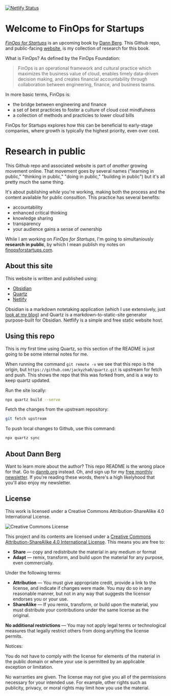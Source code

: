 [![Netlify Status](https://api.netlify.com/api/v1/badges/869aff8b-c740-418f-9358-a8024a2e5913/deploy-status)](https://app.netlify.com/sites/finopsforstartups/deploys)
# Welcome to FinOps for Startups

_[FinOps for Startups](https://finopsforstartups.com)_ is an upcoming book by [Dann Berg](https://dannb.org). This Github repo, and public-facing [website](https://finopsforstartups.com), is my collection of research for this book.

What is FinOps? As defined by the FinOps Foundation:

> FinOps is an operational framework and cultural practice which maximizes the business value of cloud, enables timely data-driven decision making, and creates financial accountability through collaboration between engineering, finance, and business teams.

In more basic terms, FinOps is:

- the bridge between engineering and finance
- a set of best practicies to foster a culture of cloud cost mindfulness
- a collection of methods and practicies to lower cloud bills

FinOps for Startups explores how this can be beneficial to early-stage companies, where growth is typically the highest priority, even over cost.

# Research in public

This Github repo and associated website is part of _another_ growing movement online. That movement goes by several names ("learning in public," "thinking in public," "doing in public," "building in public") but it's all pretty much the same thing.

It's about publishing _while_ you're working, making both the process and the content available for public consultion. This practice has several benefits:

- accountability
- enhanced critical thinking
- knowledge sharing
- transparency
- your audience gains a sense of ownership

While I am working on _FinOps for Startups_, I'm going to simultaniously **research in public**, by which I mean publish my notes on [finopsforstartups.com](https://finopsforstartups.com).

## About this site

This website is written and published using:

- [Obsidian](https://obsidian.md)
- [Quartz](https://quartz.jzhao.xyz)
- [Netlify](https://www.netlify.com/)

Obsidian is a markdown notetaking application (which I use extensively, just [look at my blog](https://dannb.org/blog/)) and Quartz is a markdown-to-static-site generator purpose-built for Obsidian. Netflify is a simple and free static website host.

## Using this repo

This is my first time using Quartz, so this section of the README is just going to be some internal notes for me.

When running the command `git remote -v` we see that this repo is the origin, but `https://github.com/jackyzha0/quartz.git` is upstream for fetch and push. This shows the repo that this was forked from, and is a way to keep quartz updated.

Run the site locally:
```sh
npx quartz build --serve
```

Fetch the changes from the upstream repository:
```sh
git fetch upstream
```

To push local changes to Github, use this command:
```sh
npx quartz sync
```

## About Dann Berg

Want to learn more about the author? This repo README is the wrong place for that. Go to [dannb.org](https://dannb.org) instead. Oh, and sign up for my [free monthly newsletter](https://dannberg.substack.com). If you're reading these words, there's a high likelyhood that you'll also enjoy my newsletter.

## License

This work is licensed under a Creative Commons Attribution-ShareAlike 4.0 International License.

![Creative Commons License](https://i.creativecommons.org/l/by-sa/4.0/88x31.png)

This project and its contents are licensed under a [Creative Commons Attribution-ShareAlike 4.0 International License](https://creativecommons.org/licenses/by-sa/4.0/). This means you are free to:

- **Share** — copy and redistribute the material in any medium or format
- **Adapt** — remix, transform, and build upon the material for any purpose, even commercially.

Under the following terms:

- **Attribution** — You must give appropriate credit, provide a link to the license, and indicate if changes were made. You may do so in any reasonable manner, but not in any way that suggests the licensor endorses you or your use.
- **ShareAlike** — If you remix, transform, or build upon the material, you must distribute your contributions under the same license as the original.

**No additional restrictions** — You may not apply legal terms or technological measures that legally restrict others from doing anything the license permits.

Notices:

You do not have to comply with the license for elements of the material in the public domain or where your use is permitted by an applicable exception or limitation.

No warranties are given. The license may not give you all of the permissions necessary for your intended use. For example, other rights such as publicity, privacy, or moral rights may limit how you use the material.

